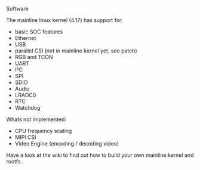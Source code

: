 Software

The mainline linux kernel (4.17) has support for:
- basic SOC features
- Ethernet
- USB 
- parallel CSI (not in mainline kernel yet, see patch)
- RGB and TCON 
- UART
- I²C
- SPI
- SDIO
- Audio
- LRADC0
- RTC
- Watchdog

Whats not implemented:
- CPU frequency scaling
- MIPI CSI 
- Video Engine (encoding / decoding video)

 Have a look at the wiki to find out how to build your own mainline kernel and rootfs.

